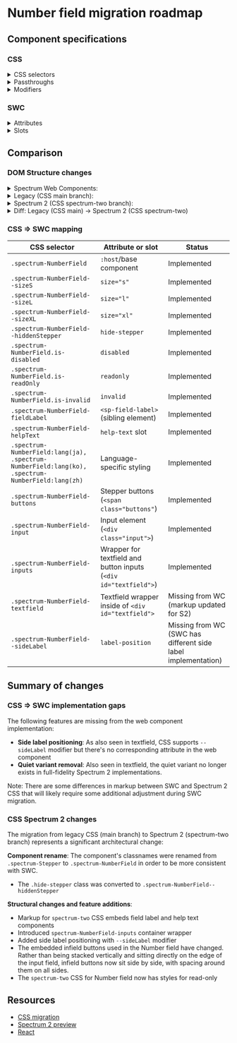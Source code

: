 # Number field migration roadmap

## Component specifications

### CSS

<details>
<summary>CSS selectors</summary>

- `.spectrum-NumberField`
- `.spectrum-NumberField-buttons`
- `.spectrum-NumberField-fieldLabel`
- `.spectrum-NumberField-helpText`
- `.spectrum-NumberField-input`
- `.spectrum-NumberField-inputs`
- `.spectrum-NumberField-inputs .spectrum-Textfield .spectrum-Textfield-input`
- `.spectrum-NumberField-inputs .spectrum-Textfield.is-invalid .spectrum-NumberField-input`
- `.spectrum-NumberField-textfield`
- `.spectrum-NumberField-textfield.spectrum-Textfield.is-invalid .spectrum-Textfield-validationIcon`
- `.spectrum-NumberField.is-disabled`
- `.spectrum-NumberField.is-focused.is-hover:not(.is-disabled)`
- `.spectrum-NumberField.is-focused.is-hover:not(.is-disabled, .is-readOnly)`
- `.spectrum-NumberField.is-focused:not(.is-disabled)`
- `.spectrum-NumberField.is-focused:not(.is-disabled):hover`
- `.spectrum-NumberField.is-focused:not(.is-disabled, .is-readOnly)`
- `.spectrum-NumberField.is-focused:not(.is-disabled, .is-readOnly):hover`
- `.spectrum-NumberField.is-hover:not(.is-disabled)`
- `.spectrum-NumberField.is-hover:not(.is-disabled):focus`
- `.spectrum-NumberField.is-hover:not(.is-disabled):focus-visible`
- `.spectrum-NumberField.is-hover:not(.is-disabled):focus-within`
- `.spectrum-NumberField.is-hover:not(.is-disabled, .is-readOnly)`
- `.spectrum-NumberField.is-hover:not(.is-disabled, .is-readOnly):focus`
- `.spectrum-NumberField.is-hover:not(.is-disabled, .is-readOnly):focus-visible`
- `.spectrum-NumberField.is-hover:not(.is-disabled, .is-readOnly):focus-within`
- `.spectrum-NumberField.is-invalid`
- `.spectrum-NumberField.is-keyboardFocused.is-hover:not(.is-disabled)`
- `.spectrum-NumberField.is-keyboardFocused.is-hover:not(.is-disabled, .is-readOnly)`
- `.spectrum-NumberField.is-keyboardFocused:not(.is-disabled)`
- `.spectrum-NumberField.is-keyboardFocused:not(.is-disabled):hover`
- `.spectrum-NumberField.is-keyboardFocused:not(.is-disabled, .is-readOnly)`
- `.spectrum-NumberField.is-keyboardFocused:not(.is-disabled, .is-readOnly) .spectrum-NumberField-inputs`
- `.spectrum-NumberField.is-keyboardFocused:not(.is-disabled, .is-readOnly):hover`
- `.spectrum-NumberField.is-readOnly`
- `.spectrum-NumberField.spectrum-NumberField--hiddenStepper`
- `.spectrum-NumberField.spectrum-NumberField--hiddenStepper .spectrum-NumberField-textfield`
- `.spectrum-NumberField.spectrum-NumberField--hiddenStepper .spectrum-NumberField-textfield .spectrum-NumberField-input`
- `.spectrum-NumberField.spectrum-NumberField--hiddenStepper .spectrum-NumberField-textfield.spectrum-Textfield.is-invalid .spectrum-Textfield-validationIcon`
- `.spectrum-NumberField.spectrum-NumberField--hiddenStepper .spectrum-NumberField-textfield:not(:has(.spectrum-Textfield-validationIcon)) .spectrum-NumberField-input`
- `.spectrum-NumberField.spectrum-NumberField--sideLabel`
- `.spectrum-NumberField.spectrum-NumberField--sideLabel .spectrum-NumberField-fieldLabel`
- `.spectrum-NumberField.spectrum-NumberField--sideLabel .spectrum-NumberField-helpText`
- `.spectrum-NumberField.spectrum-NumberField--sideLabel .spectrum-NumberField-inputs`
- `.spectrum-NumberField.spectrum-NumberField--sizeL`
- `.spectrum-NumberField.spectrum-NumberField--sizeS`
- `.spectrum-NumberField.spectrum-NumberField--sizeXL`
- `.spectrum-NumberField:before`
- `.spectrum-NumberField:focus-visible .spectrum-NumberField-inputs`
- `.spectrum-NumberField:lang(ja), .spectrum-NumberField:lang(ko), .spectrum-NumberField:lang(zh)`
- `.spectrum-NumberField:not(.is-disabled):focus`
- `.spectrum-NumberField:not(.is-disabled):focus-visible`
- `.spectrum-NumberField:not(.is-disabled):focus-visible:hover`
- `.spectrum-NumberField:not(.is-disabled):focus-within`
- `.spectrum-NumberField:not(.is-disabled):focus-within:hover`
- `.spectrum-NumberField:not(.is-disabled):focus:hover`
- `.spectrum-NumberField:not(.is-disabled):hover`
- `.spectrum-NumberField:not(.is-disabled, .is-readOnly):focus`
- `.spectrum-NumberField:not(.is-disabled, .is-readOnly):focus-visible`
- `.spectrum-NumberField:not(.is-disabled, .is-readOnly):focus-visible:hover`
- `.spectrum-NumberField:not(.is-disabled, .is-readOnly):focus-within`
- `.spectrum-NumberField:not(.is-disabled, .is-readOnly):focus-within:hover`
- `.spectrum-NumberField:not(.is-disabled, .is-readOnly):focus:hover`
- `.spectrum-NumberField:not(.is-disabled, .is-readOnly):hover`

</details>

<details>
<summary>Passthroughs</summary>

- `--mod-textfield-background-color`
- `--mod-textfield-background-color-disabled`
- `--mod-textfield-font-family`
- `--mod-textfield-font-size`
- `--mod-textfield-font-style`
- `--mod-textfield-font-weight`
- `--mod-textfield-height`
- `--mod-textfield-icon-spacing-block-invalid`
- `--mod-textfield-spacing-block-end`
- `--mod-textfield-spacing-block-start`
- `--mod-textfield-text-color-default`
- `--mod-textfield-text-color-disabled`
- `--mod-textfield-text-color-focus`
- `--mod-textfield-width`

</details>

<details>
<summary>Modifiers</summary>

- `--mod-numberfield-background-color`
- `--mod-numberfield-background-color-disabled`
- `--mod-numberfield-block-size`
- `--mod-numberfield-border-color`
- `--mod-numberfield-border-color-disabled`
- `--mod-numberfield-border-color-focus`
- `--mod-numberfield-border-color-focus-hover`
- `--mod-numberfield-border-color-focus-hover-invalid`
- `--mod-numberfield-border-color-focus-invalid`
- `--mod-numberfield-border-color-hover`
- `--mod-numberfield-border-color-hover-invalid`
- `--mod-numberfield-border-color-invalid`
- `--mod-numberfield-border-color-invalid-default`
- `--mod-numberfield-border-color-invalid-focus`
- `--mod-numberfield-border-color-invalid-focus-hover`
- `--mod-numberfield-border-color-invalid-hover`
- `--mod-numberfield-border-color-invalid-keyboard-focus`
- `--mod-numberfield-border-color-keyboard-focus`
- `--mod-numberfield-border-color-keyboard-focus-invalid`
- `--mod-numberfield-border-radius`
- `--mod-numberfield-border-width`
- `--mod-numberfield-button-inline-offset`
- `--mod-numberfield-focus-indicator-color`
- `--mod-numberfield-focus-indicator-gap`
- `--mod-numberfield-focus-indicator-width`
- `--mod-numberfield-font-family`
- `--mod-numberfield-font-size`
- `--mod-numberfield-font-style`
- `--mod-numberfield-font-weight`
- `--mod-numberfield-hidden-stepper-min-inline-size`
- `--mod-numberfield-inline-size`
- `--mod-numberfield-label-to-field`
- `--mod-numberfield-line-height`
- `--mod-numberfield-min-inline-size`
- `--mod-numberfield-spacing-block-end-edge-to-text`
- `--mod-numberfield-spacing-block-start-edge-to-text`
- `--mod-numberfield-spacing-field-to-helptext`
- `--mod-numberfield-text-color`
- `--mod-numberfield-text-color-disabled`
- `--mod-numberfield-text-color-focus`
- `--mod-numberfield-text-color-focus-hover`
- `--mod-numberfield-text-color-hover`
- `--mod-numberfield-text-color-keyboard-focus`

</details>

### SWC

<details>
<summary>Attributes</summary>

**Number Field specific attributes:**

- `format-options` (Object) - Intl.NumberFormatOptions for customizing number formatting
- `hide-stepper` (Boolean) - Whether the stepper UI is hidden or not
- `indeterminate` (Boolean) - Indeterminate state
- `keyboard-focused` (Boolean) - Keyboard focus state
- `max` (Number) - Maximum value
- `min` (Number) - Minimum value
- `step` (Number) - Step increment value
- `step-modifier` (Number) - Step modifier for shift key behavior
- `value` (Number) - Current value (overrides TextfieldBase)

**Inherited from TextfieldBase:**

- `allowed-keys` - A regular expression outlining the keys that will be allowed to update the value
- `autocomplete` - What form of assistance should be provided when attempting to supply a value
- `focused` - Whether the number field is focused (overridden by NumberField)
- `grows` - Whether a form control with multiline attribute will change size vertically
- `invalid` - Whether the number field is invalid
- `label` - A string applied via aria-label to the form control when a user visible label is not provided
- `maxlength` - Defines the maximum string length that the user can enter
- `minlength` - Defines the minimum string length that the user can enter
- `multiline` - Whether the form control should accept a value longer than one line (forced to false)
- `name` - Name of the form control
- `pattern` - Pattern the value must match to be valid
- `placeholder` - Text that appears in the form control when it has no value set
- `quiet` - Whether to display the form control with no visible background
- `readonly` - Whether a user can interact with the value of the form control
- `required` - Whether the form control will be found to be invalid when it holds no value
- `rows` - The specific number of rows the form control should provide in the user interface
- `type` - The type of the form control (defaults to 'text')
- `valid` - Whether the value held by the form control is valid

**Inherited from SizedMixin:**

- `size` - Size of the number field (s, m, l, xl)

**Inherited from Focusable:**

- `autofocus` - When this control is rendered, focus it automatically
- `disabled` - Disable this control. It will not receive focus or events
- `tabIndex` - The tab index to apply to this control

</details>

<details>
<summary>Slots</summary>

- `help-text` - Default or non-negative help text to associate to your form element
- `negative-help-text` - Negative help text to associate to your form element when `invalid`

</details>

## Comparison

### DOM Structure changes

<details>
<summary>Spectrum Web Components:</summary>

```html
<div id="textfield">
    <!-- State icons (when invalid or valid) -->
    <sp-icon-alert id="invalid" class="icon"></sp-icon-alert>
    <!-- OR -->
    <sp-icon-checkmark100
        id="valid"
        class="icon spectrum-UIIcon-Checkmark100"
    ></sp-icon-checkmark100>

    <!-- Input element -->
    <input
        type="text"
        class="input"
        aria-describedby="sp-help-text-..."
        aria-label="Label"
        name="..."
        maxlength="..."
        minlength="..."
        pattern="..."
        placeholder="..."
        autocomplete="off"
        inputmode="numeric"
        ?disabled
        ?required
        ?readonly
    />

    <!-- Stepper buttons (only when hide-stepper=false) -->
    <span class="buttons">
        <sp-infield-button
            inline="end"
            block="start"
            class="button step-up"
            aria-hidden="true"
            label="Increase ..."
            size="..."
            tabindex="-1"
            ?focused
            ?disabled
            ?quiet
        >
            <sp-icon-chevron75
                class="stepper-icon spectrum-UIIcon-ChevronUp75"
            ></sp-icon-chevron75>
        </sp-infield-button>
        <sp-infield-button
            inline="end"
            block="end"
            class="button step-down"
            aria-hidden="true"
            label="Decrease ..."
            size="..."
            tabindex="-1"
            ?focused
            ?disabled
            ?quiet
        >
            <sp-icon-chevron75
                class="stepper-icon spectrum-UIIcon-ChevronDown75"
            ></sp-icon-chevron75>
        </sp-infield-button>
    </span>
</div>

<!-- Help text container (inherited from TextfieldBase) -->
<div id="sp-help-text-..." aria-live="assertive">
    <slot name="negative-help-text"></slot>
    <!-- OR -->
    <slot name="help-text"></slot>
</div>
```

</details>

<details>
<summary>Legacy (CSS main branch):</summary>

```html
<div class="spectrum-Stepper">
    <div class="spectrum-Textfield spectrum-Stepper-textfield">
        <input
            type="number"
            class="spectrum-Textfield-input spectrum-Stepper-input"
        />
    </div>
    <span class="spectrum-Stepper-buttons">
        <button class="spectrum-InfieldButton spectrum-Stepper-button spectrum-InfieldButton--top">
            <div class="spectrum-InfieldButton-fill">
                <svg class="spectrum-Icon spectrum-UIIcon-ChevronUp100"></svg>
            </div>
        </button>
        <button class="spectrum-InfieldButton spectrum-Stepper-button spectrum-InfieldButton--bottom">
            <div class="spectrum-InfieldButton-fill">
                <svg class="spectrum-Icon spectrum-UIIcon-ChevronDown100"></svg>
            </div>
        </button>
    </span>
</div>
```

</details>

<details>
<summary>Spectrum 2 (CSS spectrum-two branch):</summary>

```html
<div class="spectrum-NumberField">
    <label class="spectrum-FieldLabel spectrum-NumberField-fieldLabel">
        Label
    </label>
    <div class="spectrum-NumberField-inputs">
        <div class="spectrum-Textfield spectrum-NumberField-textfield">
            <input
                type="number"
                class="spectrum-Textfield-input spectrum-NumberField-input"
            />
        </div>
        <span class="spectrum-NumberField-buttons">
            <div class="spectrum-InfieldButton-inline">
                <button
                    class="spectrum-InfieldButton spectrum-NumberField-button"
                >
                    <div class="spectrum-InfieldButton-fill">
                        <svg
                            class="spectrum-Icon spectrum-UIIcon-ChevronUp100"
                        ></svg>
                    </div>
                </button>
                <button
                    class="spectrum-InfieldButton spectrum-NumberField-button"
                >
                    <div class="spectrum-InfieldButton-fill">
                        <svg
                            class="spectrum-Icon spectrum-UIIcon-ChevronDown100"
                        ></svg>
                    </div>
                </button>
            </div>
        </span>
    </div>
    <div class="spectrum-NumberField-helpText">
        <div class="spectrum-HelpText">
            <div class="spectrum-HelpText-text">Help text</div>
        </div>
    </div>
</div>
```

</details>

<details>
<summary>Diff: Legacy (CSS main) → Spectrum 2 (CSS spectrum-two)</summary>

```diff
--- a/components/stepper/stories/template.js (main branch)
+++ b/components/stepper/stories/template.js (spectrum-two branch)
@@ -1,1 +1,3 @@
-<div class="spectrum-Stepper">
+<div class="spectrum-NumberField">
+  <label class="spectrum-FieldLabel spectrum-NumberField-fieldLabel">Label</label>
+  <div class="spectrum-NumberField-inputs">
@@ -3,4 +5,4 @@
-  <div class="spectrum-Textfield spectrum-Stepper-textfield">
-    <input type="number" class="spectrum-Textfield-input spectrum-Stepper-input">
+  <div class="spectrum-Textfield spectrum-NumberField-textfield">
+    <input type="number" class="spectrum-Textfield-input spectrum-NumberField-input">
   </div>
-  <span class="spectrum-Stepper-buttons">
-    <button class="spectrum-InfieldButton spectrum-Stepper-button">
-      <svg class="spectrum-Icon spectrum-UIIcon-ChevronUp100"></svg>
-    </button>
-    <button class="spectrum-InfieldButton spectrum-Stepper-button">
-      <svg class="spectrum-Icon spectrum-UIIcon-ChevronDown100"></svg>
-    </button>
+  <span class="spectrum-NumberField-buttons">
+    <div class="spectrum-InfieldButton-inline">
+      <button class="spectrum-InfieldButton spectrum-NumberField-button">
+        <div class="spectrum-InfieldButton-fill">
+          <svg class="spectrum-Icon spectrum-UIIcon-ChevronUp100"></svg>
+        </div>
+      </button>
+      <button class="spectrum-InfieldButton spectrum-NumberField-button">
+        <div class="spectrum-InfieldButton-fill">
+          <svg class="spectrum-Icon spectrum-UIIcon-ChevronDown100"></svg>
+        </div>
+      </button>
+    </div>
   </span>
+  </div>
+  <div class="spectrum-NumberField-helpText">
+    <div class="spectrum-HelpText">
+      <div class="spectrum-HelpText-text">Help text</div>
+    </div>
+  </div>
 </div>
```

</details>

### CSS => SWC mapping

| CSS selector                                                                                     | Attribute or slot                                                | Status                                                        |
| ------------------------------------------------------------------------------------------------ | ---------------------------------------------------------------- | ------------------------------------------------------------- |
| `.spectrum-NumberField`                                                                          | `:host`/base component                                           | Implemented                                                   |
| `.spectrum-NumberField--sizeS`                                                                   | `size="s"`                                                       | Implemented                                                   |
| `.spectrum-NumberField--sizeL`                                                                   | `size="l"`                                                       | Implemented                                                   |
| `.spectrum-NumberField--sizeXL`                                                                  | `size="xl"`                                                      | Implemented                                                   |
| `.spectrum-NumberField--hiddenStepper`                                                           | `hide-stepper`                                                   | Implemented                                                   |
| `.spectrum-NumberField.is-disabled`                                                              | `disabled`                                                       | Implemented                                                   |
| `.spectrum-NumberField.is-readOnly`                                                              | `readonly`                                                       | Implemented                                                   |
| `.spectrum-NumberField.is-invalid`                                                               | `invalid`                                                        | Implemented                                                   |
| `.spectrum-NumberField-fieldLabel`                                                               | `<sp-field-label>` (sibling element)                             | Implemented                                                   |
| `.spectrum-NumberField-helpText`                                                                 | `help-text` slot                                                 | Implemented                                                   |
| `.spectrum-NumberField:lang(ja), .spectrum-NumberField:lang(ko), .spectrum-NumberField:lang(zh)` | Language-specific styling                                        | Implemented                                                   |
| `.spectrum-NumberField-buttons`                                                                  | Stepper buttons (`<span class="buttons"`)                        | Implemented                                                   |
| `.spectrum-NumberField-input`                                                                    | Input element (`<div class="input">`)                            | Implemented                                                   |
| `.spectrum-NumberField-inputs`                                                                   | Wrapper for textfield and button inputs (`<div id="textfield">`) | Implemented                                                   |
| `.spectrum-NumberField-textfield`                                                                | Textfield wrapper inside of `<div id="textfield">`               | Missing from WC (markup updated for S2)                       |
| `.spectrum-NumberField--sideLabel`                                                               | `label-position`                                                 | Missing from WC (SWC has different side label implementation) |

## Summary of changes

### CSS => SWC implementation gaps

The following features are missing from the web component implementation:

- **Side label positioning**: As also seen in textfield, CSS supports `--sideLabel` modifier but there's no corresponding attribute in the web component
- **Quiet variant removal**: Also seen in textfield, the quiet variant no longer exists in full-fidelity Spectrum 2 implementations.

Note: There are some differences in markup between SWC and Spectrum 2 CSS that will likely require some additional adjustment during SWC migration.

### CSS Spectrum 2 changes

The migration from legacy CSS (main branch) to Spectrum 2 (spectrum-two branch) represents a significant architectural change:

**Component rename**: The component's classnames were renamed from `.spectrum-Stepper` to `.spectrum-NumberField` in order to be more consistent with SWC.

- The `.hide-stepper` class was converted to `.spectrum-NumberField--hiddenStepper`

**Structural changes and feature additions**:

- Markup for `spectrum-two` CSS embeds field label and help text components
- Introduced `spectrum-NumberField-inputs` container wrapper
- Added side label positioning with `--sideLabel` modifier
- The embedded infield buttons used in the Number field have changed. Rather than being stacked vertically and sitting directly on the edge of the input field, infield buttons now sit side by side, with spacing around them on all sides.
- The `spectrum-two` CSS for Number field now has styles for read-only

## Resources

- [CSS migration](https://github.com/adobe/spectrum-css/pull/3681)
- [Spectrum 2 preview](https://spectrumcss.z13.web.core.windows.net/pr-2352/index.html?path=/docs/components-number-field--docs)
- [React](https://react-spectrum.adobe.com/s2/index.html?path=/docs/numberfield--docs)
